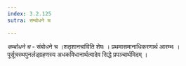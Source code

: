 ```yaml
---
index: 3.2.125
sutra: सम्बोधने च

---
```

_सम्बोधने च_ - संबोधने च ।शतृशानचा॑विति शेषः । प्रथमासमानाधिकरणार्थ आरम्भः । पूर्सूत्रस्थपुनर्लड्ग्रहणस्य अधकविधानार्थत्वादेव सिद्धे प्रपञ्चार्थमिदम् ।